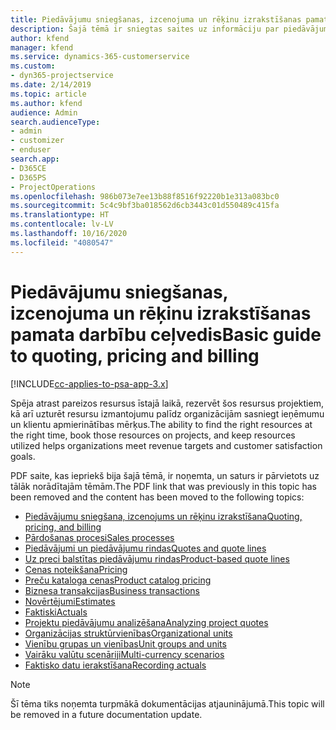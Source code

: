 ```yaml
---
title: Piedāvājumu sniegšanas, izcenojuma un rēķinu izrakstīšanas pamata darbību ceļvedis
description: Šajā tēmā ir sniegtas saites uz informāciju par piedāvājumu sniegšanas, izcenojuma un rēķinu izrakstīšanas pamata darbībām programmā Project Service Automation.
author: kfend
manager: kfend
ms.service: dynamics-365-customerservice
ms.custom:
- dyn365-projectservice
ms.date: 2/14/2019
ms.topic: article
ms.author: kfend
audience: Admin
search.audienceType:
- admin
- customizer
- enduser
search.app:
- D365CE
- D365PS
- ProjectOperations
ms.openlocfilehash: 986b073e7ee13b88f8516f92220b1e313a083bc0
ms.sourcegitcommit: 5c4c9bf3ba018562d6cb3443c01d550489c415fa
ms.translationtype: HT
ms.contentlocale: lv-LV
ms.lasthandoff: 10/16/2020
ms.locfileid: "4080547"
---
```

# <a name="basic-guide-to-quoting-pricing-and-billing"></a><span data-ttu-id="4d751-103">Piedāvājumu sniegšanas, izcenojuma un rēķinu izrakstīšanas pamata darbību ceļvedis</span><span class="sxs-lookup"><span data-stu-id="4d751-103">Basic guide to quoting, pricing and billing</span></span>

[!INCLUDE[cc-applies-to-psa-app-3.x](../../includes/cc-applies-to-psa-app-3x.md)]

<span data-ttu-id="4d751-104">Spēja atrast pareizos resursus īstajā laikā, rezervēt šos resursus projektiem, kā arī uzturēt resursu izmantojumu palīdz organizācijām sasniegt ieņēmumu un klientu apmierinātības mērķus.</span><span class="sxs-lookup"><span data-stu-id="4d751-104">The ability to find the right resources at the right time, book those resources on projects, and keep resources utilized helps organizations meet revenue targets and customer satisfaction goals.</span></span> 

<span data-ttu-id="4d751-105">PDF saite, kas iepriekš bija šajā tēmā, ir noņemta, un saturs ir pārvietots uz tālāk norādītajām tēmām.</span><span class="sxs-lookup"><span data-stu-id="4d751-105">The PDF link that was previously in this topic has been removed and the content has been moved to the following topics:</span></span>

- [<span data-ttu-id="4d751-106">Piedāvājumu sniegšana, izcenojums un rēķinu izrakstīšana</span><span class="sxs-lookup"><span data-stu-id="4d751-106">Quoting, pricing, and billing</span></span>](../quote-bill-price.md)
- [<span data-ttu-id="4d751-107">Pārdošanas procesi</span><span class="sxs-lookup"><span data-stu-id="4d751-107">Sales processes</span></span>](../basic-sales-process.md)
- [<span data-ttu-id="4d751-108">Piedāvājumi un piedāvājumu rindas</span><span class="sxs-lookup"><span data-stu-id="4d751-108">Quotes and quote lines</span></span>](../basic-quote-lines.md)
- [<span data-ttu-id="4d751-109">Uz preci balstītas piedāvājumu rindas</span><span class="sxs-lookup"><span data-stu-id="4d751-109">Product-based quote lines</span></span>](../product-based-quote-lines.md)
- [<span data-ttu-id="4d751-110">Cenas noteikšana</span><span class="sxs-lookup"><span data-stu-id="4d751-110">Pricing</span></span>](../basic-pricing.md)
- [<span data-ttu-id="4d751-111">Preču kataloga cenas</span><span class="sxs-lookup"><span data-stu-id="4d751-111">Product catalog pricing</span></span>](../product-catalog-pricing.md)
- [<span data-ttu-id="4d751-112">Biznesa transakcijas</span><span class="sxs-lookup"><span data-stu-id="4d751-112">Business transactions</span></span>](../basic-business-transactions.md)
- [<span data-ttu-id="4d751-113">Novērtējumi</span><span class="sxs-lookup"><span data-stu-id="4d751-113">Estimates</span></span>](../estimates.md)
- [<span data-ttu-id="4d751-114">Faktiski</span><span class="sxs-lookup"><span data-stu-id="4d751-114">Actuals</span></span>](../actuals.md)
- [<span data-ttu-id="4d751-115">Projektu piedāvājumu analizēšana</span><span class="sxs-lookup"><span data-stu-id="4d751-115">Analyzing project quotes</span></span>](../basic-analyzing-quotes.md)
- [<span data-ttu-id="4d751-116">Organizācijas struktūrvienības</span><span class="sxs-lookup"><span data-stu-id="4d751-116">Organizational units</span></span>](../advanced-organizational.md)
- [<span data-ttu-id="4d751-117">Vienību grupas un vienības</span><span class="sxs-lookup"><span data-stu-id="4d751-117">Unit groups and units</span></span>](../advanced-units.md)
- [<span data-ttu-id="4d751-118">Vairāku valūtu scenāriji</span><span class="sxs-lookup"><span data-stu-id="4d751-118">Multi-currency scenarios</span></span>](../advanced-currency.md)
- [<span data-ttu-id="4d751-119">Faktisko datu ierakstīšana</span><span class="sxs-lookup"><span data-stu-id="4d751-119">Recording actuals</span></span>](../advanced-actuals.md)

> [!NOTE]
> <span data-ttu-id="4d751-120">Šī tēma tiks noņemta turpmākā dokumentācijas atjauninājumā.</span><span class="sxs-lookup"><span data-stu-id="4d751-120">This topic will be removed in a future documentation update.</span></span> 
